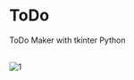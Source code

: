 # ToDo
<p>ToDo Maker with tkinter Python</p>
<br>
<img src="https://user-images.githubusercontent.com/96903120/169707685-4721c62d-f6b2-42e2-ab05-6cde3d7dc985.JPG" alt="1">
